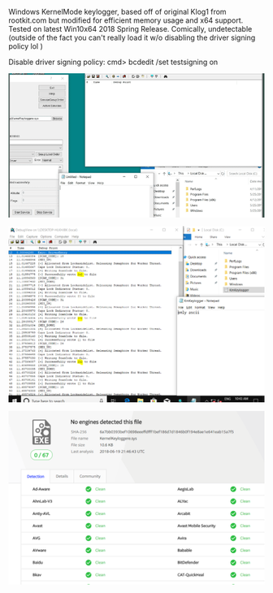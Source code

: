 Windows KernelMode keylogger, based off of original Klog1 from rootkit.com 
but modified for efficient memory usage and x64 support.  Tested on latest
Win10x64 2018 Spring Release.   Comically, undetectable (outside of the fact
you can't really load it w/o disabling the driver signing policy lol )

Disable driver signing policy:  cmd> bcdedit /set testsigning on 


![Alt Text](demo.gif)

![](Demo.PNG)

![](VirusTotal%20Scan.PNG)
